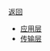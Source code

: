 [返回](README.md)

- [应用层](doc/基础知识/计算机网络/应用层/README.md)  
- [传输层](doc/基础知识/计算机网络/传输层/README.md)








